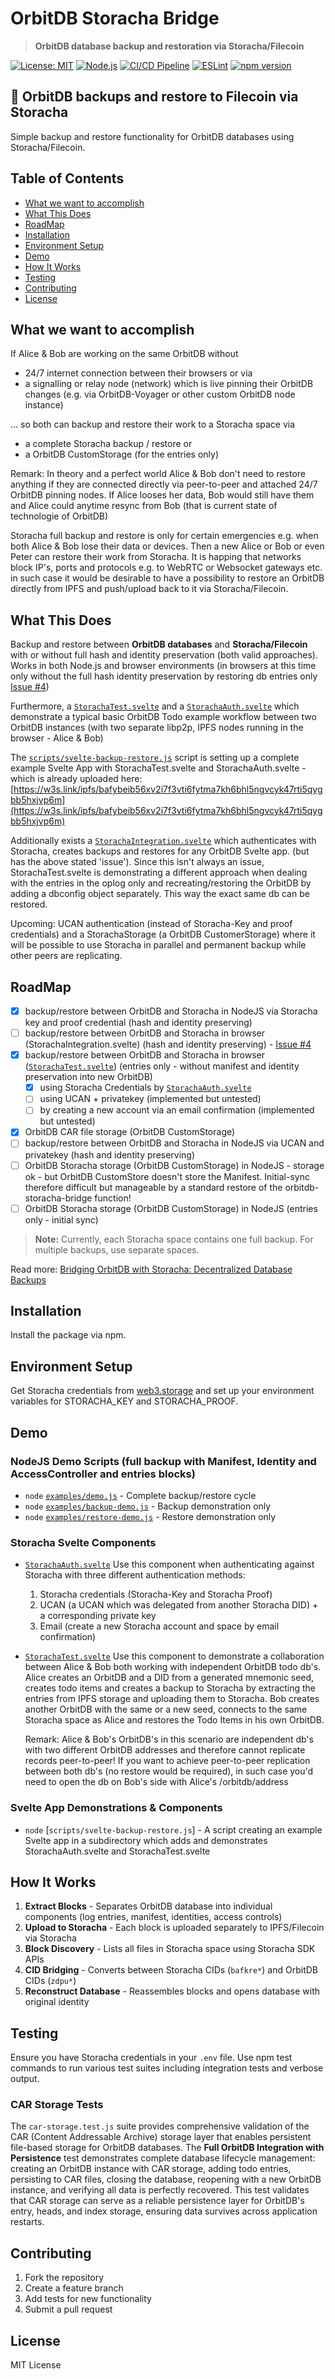 # OrbitDB Storacha Bridge

> **OrbitDB database backup and restoration via Storacha/Filecoin**

[![License: MIT](https://img.shields.io/badge/License-MIT-yellow.svg)](https://opensource.org/licenses/MIT)
[![Node.js](https://img.shields.io/badge/Node.js-22+-green.svg)](https://nodejs.org/)
[![CI/CD Pipeline](https://github.com/NiKrause/orbitdb-storacha-bridge/actions/workflows/ci.yml/badge.svg)](https://github.com/NiKrause/orbitdb-storacha-bridge/actions/workflows/ci.yml)
[![ESLint](https://img.shields.io/badge/ESLint-passing-brightgreen.svg)](https://github.com/NiKause/orbitdb-storacha-bridge/actions/workflows/ci.yml)
[![npm version](https://img.shields.io/npm/v/orbitdb-storacha-bridge.svg)](https://www.npmjs.com/package/orbitdb-storacha-bridge)

## 🎯  OrbitDB backups and restore to Filecoin via Storacha

Simple backup and restore functionality for OrbitDB databases using Storacha/Filecoin.

## Table of Contents

- [What we want to accomplish](#what-we-want-to-accomplish)
- [What This Does](#what-this-does)
- [RoadMap](#roadmap)
- [Installation](#installation)
- [Environment Setup](#environment-setup)
- [Demo](#demo)
- [How It Works](#how-it-works)
- [Testing](#testing)
- [Contributing](#contributing)
- [License](#license)


## What we want to accomplish

If Alice & Bob are working on the same OrbitDB without

- 24/7 internet connection between their browsers or via
- a signalling or relay node (network) which is live pinning their OrbitDB changes (e.g. via OrbitDB-Voyager or other custom OrbitDB node instance)

... so both can backup and restore their work to a Storacha space via

- a complete Storacha backup / restore or
- a OrbitDB CustomStorage (for the entries only) 

Remark: In theory and a perfect world Alice & Bob don't need to restore anything if they are connected directly via peer-to-peer and attached 24/7 OrbitDB pinning nodes. If Alice looses her data, Bob would still have them and Alice could anytime resync from Bob (that is current state of technologie of OrbitDB)

Storacha full backup and restore is only for certain emergencies e.g. when both Alice & Bob lose their data or devices. Then a new Alice or Bob or even Peter can restore their work from Storacha. It is happing that networks block IP's, ports and protocols e.g. to WebRTC or Websocket gateways etc. in such case it would be desirable to have a possibility to restore an OrbitDB directly from IPFS and push/upload back to it via Storacha/Filecoin.

## What This Does

Backup and restore between **OrbitDB databases** and **Storacha/Filecoin** with or without full hash and identity preservation (both valid approaches). Works in both Node.js and browser environments (in browsers at this time only without the full hash identity preservation by restoring db entries only [Issue #4](../../issues/4))

Furthermore, a [`StorachaTest.svelte`](src/components/StorachaTest.svelte) and a [`StorachaAuth.svelte`](src/components/StorachaAuth.svelte) which demonstrate a typical basic OrbitDB Todo example workflow between two OrbitDB instances (with two separate libp2p, IPFS nodes running in the browser - Alice & Bob)

The [`scripts/svelte-backup-restore.js`](scripts/svelte-backup-restore.js) script is setting up a complete example Svelte App with StorachaTest.svelte and StorachaAuth.svelte - which is already uploaded here: [https://w3s.link/ipfs/bafybeib56xv2i7f3vti6fytma7kh6bhl5ngvcyk47rti5qygbb5hxjvp6m](https://w3s.link/ipfs/bafybeib56xv2i7f3vti6fytma7kh6bhl5ngvcyk47rti5qygbb5hxjvp6m)

Additionally exists a [`StorachaIntegration.svelte`](src/components/StorachaIntegration.svelte) which authenticates with Storacha, creates backups and restores for any OrbitDB Svelte app. (but has the above stated 'issue'). Since this isn't always an issue, StorachaTest.svelte is demonstrating a different approach when dealing with the entries in the oplog only and recreating/restoring the OrbitDB by adding a dbconfig object separately. This way the exact same db can be restored.

Upcoming: UCAN authentication (instead of Storacha-Key and proof credentials) and a StorachaStorage (a OrbitDB CustomerStorage) where it will be possible to use Storacha in parallel and permanent backup while other peers are replicating.

## RoadMap

- [x] backup/restore between OrbitDB and Storacha in NodeJS via Storacha key and proof credential (hash and identity preserving)
- [ ] backup/restore between OrbitDB and Storacha in browser (StorachaIntegration.svelte) (hash and identity preserving) - [Issue #4](../../issues/4)
- [x] backup/restore between OrbitDB and Storacha in browser ([`StorachaTest.svelte`](src/components/StorachaTest.svelte)) (entries only - without manifest and identity preservation into new OrbitDB)
  - [x] using Storacha Credentials by [`StorachaAuth.svelte`](src/components/StorachaAuth.svelte)
  - [ ] using UCAN + privatekey (implemented but untested)
  - [ ] by creating a new account via an email confirmation (implemented but untested)
- [x] OrbitDB CAR file storage (OrbitDB CustomStorage)
- [ ] backup/restore between OrbitDB and Storacha in NodeJS via UCAN and privatekey (hash and identity preserving)
- [ ] OrbitDB Storacha storage (OrbitDB CustomStorage) in NodeJS - storage ok - but OrbitDB CustomStore doesn't store the Manifest. Initial-sync therefore difficult but manageable by a standard restore of the orbitdb-storacha-bridge function!
- [ ] OrbitDB Storacha storage (OrbitDB CustomStorage) in NodeJS (entries only - initial sync)

> **Note:** Currently, each Storacha space contains one full backup. For multiple backups, use separate spaces.

Read more: [Bridging OrbitDB with Storacha: Decentralized Database Backups](https://medium.com/@akashjana663/bridging-orbitdb-with-storacha-decentralized-database-backups-44c7bee5c395)

## Installation

Install the package via npm.

## Environment Setup

Get Storacha credentials from [web3.storage](https://web3.storage) and set up your environment variables for STORACHA_KEY and STORACHA_PROOF.

## Demo

### NodeJS Demo Scripts (full backup with Manifest, Identity and AccessController and entries blocks)

- `node` [`examples/demo.js`](examples/demo.js) - Complete backup/restore cycle
- `node` [`examples/backup-demo.js`](examples/backup-demo.js) - Backup demonstration only  
- `node` [`examples/restore-demo.js`](examples/restore-demo.js) - Restore demonstration only

### Storacha Svelte Components

- [`StorachaAuth.svelte`](src/components/StorachaAuth.svelte) 
    Use this component when authenticating against Storacha with three different authentication methods: 
    1. Storacha credentials (Storacha-Key and Storacha Proof)
    2. UCAN (a UCAN which was delegated from another Storacha DID) + a corresponding private key
    3. Email (create a new Storacha account and space by email confirmation)

- [`StorachaTest.svelte`](src/components/StorachaTest.svelte)
    Use this component to demonstrate a collaboration between Alice & Bob both working with independent OrbitDB todo db's.
    Alice creates an OrbitDB and a DID from a generated mnemonic seed, creates todo items and creates a backup to Storacha by extracting the entries from IPFS storage and uploading them to Storacha.
    Bob creates another OrbitDB with the same or a new seed, connects to the same Storacha space as Alice and restores the Todo Items in his own OrbitDB.

    Remark: Alice & Bob's OrbitDB's in this scenario are independent db's with two different OrbitDB addresses and therefore cannot replicate records peer-to-peer! 
    If you want to achieve peer-to-peer replication between both db's (no restore would be required), in such case you'd need to open the db on Bob's side with Alice's /orbitdb/address 

### Svelte App Demonstrations & Components

- `node` [`scripts/svelte-backup-restore.js`] - A script creating an example Svelte app in a subdirectory which adds and demonstrates StorachaAuth.svelte and StorachaTest.svelte

## How It Works

1. **Extract Blocks** - Separates OrbitDB database into individual components (log entries, manifest, identities, access controls)
2. **Upload to Storacha** - Each block is uploaded separately to IPFS/Filecoin via Storacha
3. **Block Discovery** - Lists all files in Storacha space using Storacha SDK APIs
4. **CID Bridging** - Converts between Storacha CIDs (`bafkre*`) and OrbitDB CIDs (`zdpu*`)
5. **Reconstruct Database** - Reassembles blocks and opens database with original identity

## Testing

Ensure you have Storacha credentials in your `.env` file.
Use npm test commands to run various test suites including integration tests and verbose output.

### CAR Storage Tests

The `car-storage.test.js` suite provides comprehensive validation of the CAR (Content Addressable Archive) storage layer that enables persistent file-based storage for OrbitDB databases. The **Full OrbitDB Integration with Persistence** test demonstrates complete database lifecycle management: creating an OrbitDB instance with CAR storage, adding todo entries, persisting to CAR files, closing the database, reopening with a new OrbitDB instance, and verifying all data is perfectly recovered. This test validates that CAR storage can serve as a reliable persistence layer for OrbitDB's entry, heads, and index storage, ensuring data survives across application restarts.

## Contributing

1. Fork the repository
2. Create a feature branch
3. Add tests for new functionality
4. Submit a pull request

## License

MIT License
